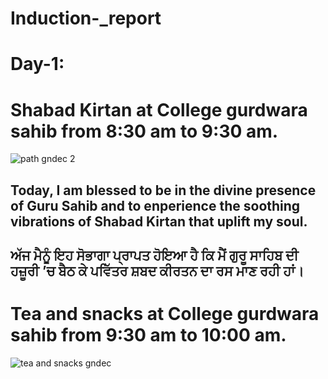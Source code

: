 # Induction-_report
# Day-1:
# Shabad Kirtan at College gurdwara sahib from 8:30 am to 9:30 am.
![path gndec 2 ](https://github.com/user-attachments/assets/2f7f234d-9532-41b4-a7b5-91b180a30e58) 
## Today, I am blessed to be in the divine presence of Guru Sahib and to enperience the soothing vibrations of Shabad Kirtan that uplift my soul.
## ਅੱਜ ਮੈਨੂੰ ਇਹ ਸੋਭਾਗਾ ਪ੍ਰਾਪਤ ਹੋਇਆ ਹੈ ਕਿ ਮੈਂ ਗੁਰੂ ਸਾਹਿਬ ਦੀ ਹਜ਼ੂਰੀ ’ਚ ਬੈਠ ਕੇ ਪਵਿੱਤਰ ਸ਼ਬਦ ਕੀਰਤਨ ਦਾ ਰਸ ਮਾਣ ਰਹੀ ਹਾਂ।


# Tea and snacks at College gurdwara sahib from 9:30 am to 10:00 am.
![tea and snacks gndec ](https://github.com/user-attachments/assets/58c28d55-35cb-48dd-a861-a2fbad430056)



